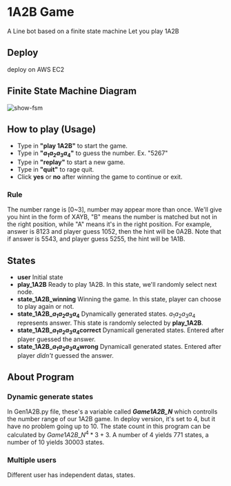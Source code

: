 # 1A2B Game

A Line bot based on a finite state machine
Let you play 1A2B

## Deploy
deploy on AWS EC2

## Finite State Machine Diagram
![show-fsm](./img/show-fsm.png)

## How to play (Usage)
* Type in **"play 1A2B"** to start the game.
* Type in **"$a_1a_2a_3a_4$"** to guess the number. Ex. "5267"
* Type in **"replay"** to start a new game.
* Type in **"quit"** to rage quit.
* Click **yes** or **no** after winning the game to continue or exit.

### Rule
The number range is [0~3], number may appear more than once.
We'll give you hint in the form of XAYB, "B" means the number is matched but not in the right position, while "A" means it's in the right position.
For example, answer is 8123 and player guess 1052, then the hint will be 0A2B. Note that if answer is 5543, and player guess 5255, the hint will be 1A1B.

## States
- **user**
	Initial state
- **play_1A2B**
	Ready to play 1A2B.
	In this state, we'll randomly select next node.
- **state_1A2B_winning**
	Winning the game.
	In this state, player can choose to play again or not.
- **state_1A2B_$a_1a_2a_3a_4$**
	Dynamically generated states. $a_1a_2a_3a_4$ represents answer.
	This state is randomly selected by **play_1A2B**.
- **state_1A2B_$a_1a_2a_3a_4$correct**
	Dynamicall generated states.
	Entered after player guessed the answer.
- **state_1A2B_$a_1a_2a_3a_4$wrong**
	Dynamicall generated states.
	Entered after player *didn't* guessed the answer.

## About Program

### Dynamic generate states
In Gen1A2B.py file, these's a variable called ***Game1A2B_N*** which controlls the number range of our 1A2B game. In deploy version, it's set to 4, but it have no problem going up to 10.
The state count in this program can be calculated by $Game1A2B\_N^4*3+3$. A number of 4 yields 771 states, a number of 10 yields 30003 states.

### Multiple users
Different user has independent datas, states.
